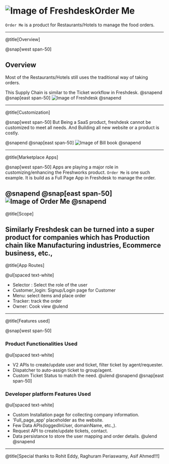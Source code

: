 # ![Image of Freshdesk](?image=template/img/logo.png)Order Me

`Order Me` is a product for Restaurants/Hotels to manage the food orders.

---
@title[Overview]

@snap[west span-50]
## Overview
Most of the Restaurants/Hotels still uses the traditional way of taking orders.

This Supply Chain is similar to the Ticket workflow in Freshdesk. 
@snapend
@snap[east span-50]
![Image of Freshdesk](https://freshdesk.com/assets/images/freshdesk/bucket/custom/help-desk-customization-89f0176f.svg)
@snapend

---
@title[Customization]

@snap[west span-50]
But Being a SaaS product, freshdesk cannot be customized to meet all needs.
And Building all new website or a product is costly.

@snapend
@snap[east span-50]
![Image of Bill book](https://media1.tenor.com/images/62eb0c748702f88829a482eacf3b6e18/tenor.gif)
@snapend

---
@title[Marketplace Apps]

@snap[west span-50]
Apps are playing a major role in customizing/enhancing the Freshworks product.
`Order Me` is one such example. It is build as a Full Page App in Freshdesk to manage the order.


@snapend
@snap[east span-50]
![Image of Order Me](?image=template/img/presenter.jpg )
@snapend
---
@title[Scope]

Similarly Freshdesk can be turned into a super product for companies which has Production chain like Manufacturing industries, Ecommerce business, etc., 
---
@title[App Routes]

@ul[spaced text-white]
- Selector : Select the role of the user 
- Customer_login: Signup/Login page for Customer
- Menu: select items and place order
- Tracker: track the order
- Owner: Cook view
@ulend

---
@title[Features used]

@snap[west span-50]
### Product Functionalities Used
@ul[spaced text-white]
- V2 APIs to create/update user and ticket, filter ticket by agent/requester.
- Dispatcher to auto-assign ticket to group/agent.
- Custom Ticket Status to match the need.
@ulend
@snapend
@snap[east span-50]
### Developer platform Features Used
@ul[spaced text-white]
- Custom Installation page for collecting company information.
- 'Full_page_app' placeholder as the website.
- Few Data APIs(loggedInUser, domainName, etc.,).
- Request API to create/update tickets, contact.
- Data persistance to store the user mapping and order details.
@ulend
@snapend

---
@title[Special thanks to Rohit Eddy, Raghuram Periaswamy, Asif Ahmed!!!]
